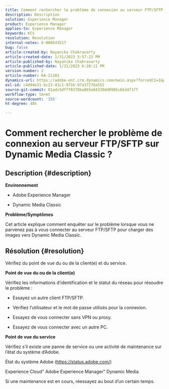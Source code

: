 ```yaml
---
title: Comment rechercher le problème de connexion au serveur FTP/SFTP sur Dynamic Media Classic ?
description: Description
solution: Experience Manager
product: Experience Manager
applies-to: Experience Manager
keywords: KCS
resolution: Resolution
internal-notes: E-000543517
bug: false
article-created-by: Nayanika Chakravarty
article-created-date: 1/31/2023 5:57:23 PM
article-published-by: Nayanika Chakravarty
article-published-date: 1/31/2023 6:20:11 PM
version-number: 2
article-number: KA-21182
dynamics-url: https://adobe-ent.crm.dynamics.com/main.aspx?forceUCI=1&pagetype=entityrecord&etn=knowledgearticle&id=b8a6a1b1-90a1-ed11-aad1-6045bd0063aa
exl-id: c4d94e31-bc23-41c1-971b-97a37276a552
source-git-commit: 01adc5dfff0378ba865e84339dd0985c6b34f1ff
workflow-type: tm+mt
source-wordcount: '155'
ht-degree: 48%

---
```


# Comment rechercher le problème de connexion au serveur FTP/SFTP sur Dynamic Media Classic ?

## Description {#description}


<b>Environnement</b>

- Adobe Experience Manager

- Dynamic Media Classic

<b>Problème/Symptômes</b>

Cet article explique comment enquêter sur le problème lorsque vous ne parvenez pas à vous connecter au serveur FTP/SFTP pour charger des images vers Dynamic Media Classic.


## Résolution {#resolution}


Vérifiez du point de vue du ou de la client(e) et du service.

<b>Point de vue du ou de la client(e)</b>

Vérifiez les informations d’identification et le statut du réseau pour résoudre le problème :

- Essayez un autre client FTP/SFTP.

- Vérifiez l’utilisateur et le mot de passe utilisés pour la connexion.

- Essayez de vous connecter sans VPN ou proxy.

- Essayez de vous connecter avec un autre PC.

<b>Point de vue du service</b>

Vérifiez s’il existe une panne de service ou une activité de maintenance sur l’état du système d’Adobe.

État du système Adobe (https://status.adobe.com/)

Experience Cloud&quot; Adobe Experience Manager&quot; Dynamic Media

Si une maintenance est en cours, réessayez au bout d’un certain temps.
